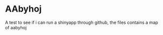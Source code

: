 # AAbyhoj
A test to see if i can run a shinyapp through github, the files contains a map of aabyhoj
